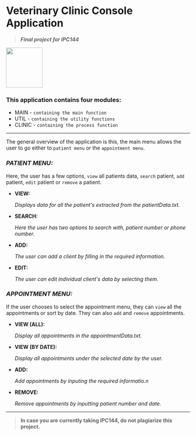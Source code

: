 # **Veterinary Clinic Console Application**  
> ***Final project for IPC144***
<img src="https://upload.wikimedia.org/wikipedia/commons/1/19/C_Logo.png" alt=" " width="100" height="110">

### This application contains four modules:
  - MAIN       - `containing the main function`
  - UTIL       - `containing the utility functions`                                              
  - CLINIC     - `containing the process function`
-----------------------------------------------------------------------
The general overview of the application is this, the main menu allows the user to go either to `patient menu` or the `appointment menu`.

### ***PATIENT MENU:***
Here, the user has a few options, `view` all patients data, `search` patient, `add` patient, `edit` patient or `remove` a patient.
  - **VIEW:**

    *Displays data for all the patient's extracted from the patientData.txt.*
  - **SEARCH:**
    
    *Here the user has two options to search with, patient number or phone number.*
  - **ADD:**
    
    *The user can add a client by filling in the required information.*
  - **EDIT:**
    
    *The user can edit individual client's data by selecting them.*

### ***APPOINTMENT MENU:***
If the user chooses to select the appointment menu, they can `view` all the appointments or sort by date. They can also `add` and `remove` appointments.

  - **VIEW (ALL):**

    *Display all appointments in the appointmentData.txt.*
  - **VIEW (BY DATE):**
    
    *Display all appointments under the selected date by the user.*
  - **ADD:**
    
    *Add appointments by inputing the required informatio.n*
  - **REMOVE:**

    *Remove appointments by inputting patient number and date.*
--------------------------------------------------------------------------
> **In case you are currently taking IPC144, do not plagiarize this project.**
